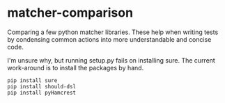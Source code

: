 matcher-comparison
==================

Comparing a few python matcher libraries.  These help when writing tests by condensing common actions into more understandable and concise code.

I'm unsure why, but running setup.py fails on installing sure. The current work-around is
to install the packages by hand.

```
pip install sure
pip install should-dsl
pip install pyHamcrest
```
